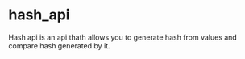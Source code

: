 # hash_api
Hash api is an api thath allows you to generate hash from values and compare hash generated by it.
